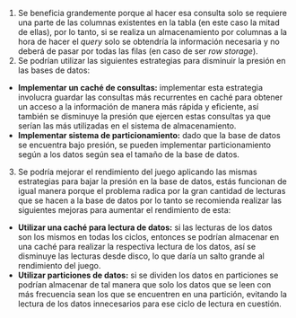 1. Se beneficia grandemente porque al hacer esa consulta solo se requiere una parte de las columnas existentes en la tabla (en este caso la mitad de ellas), por lo tanto, si se realiza un almacenamiento por columnas a la hora de hacer el *query* solo se obtendría la información necesaria y no deberá de pasar por todas las filas (en caso de ser *row storage*).
2. Se podrían utilizar las siguientes estrategias para disminuir la presión en las bases de datos:
* **Implementar un caché de consultas:** implementar esta estrategia involucra guardar las consultas más recurrentes en caché para obtener un acceso a la información de manera más rápida y eficiente, así también se disminuye la presión que ejercen estas consultas ya que serían las más utilizadas en el sistema de almacenamiento. 
* **Implementar sistema de particionamiento:** dado que la base de datos se encuentra bajo presión, se pueden implementar particionamiento según a los datos según sea el tamaño de la base de datos.
3. Se podría mejorar el rendimiento del juego aplicando las mismas estrategias para bajar la presión en la base de datos, estás funcionan de igual manera porque el problema radica por la gran cantidad de lecturas que se hacen a la base de datos por lo tanto se recomienda realizar las siguientes mejoras para aumentar el rendimiento de esta:

* **Utilizar una caché para lectura de datos:** si las lecturas de los datos son los mismos en todas los ciclos, entonces se podrían almacenar en una caché para realizar la respectiva lectura de los datos, así se disminuye las lecturas desde disco, lo que daría un salto grande al rendimiento del juego.
* **Utilizar particiones de datos:** si se dividen los datos en particiones se podrían almacenar de tal manera que solo los datos que se leen con más frecuencia sean los que se encuentren en una partición, evitando la lectura de los datos innecesarios para ese ciclo de lectura en cuestión.

